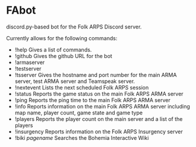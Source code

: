 # FAbot

discord.py-based bot for the Folk ARPS Discord server.

Currently allows for the following commands:

- !help
    Gives a list of commands.
- !github
    Gives the github URL for the bot
- !armaserver
- !testserver
- !tsserver
    Gives the hostname and port number for the main ARMA server, test ARMA
    server and Teamspeak server.
- !nextevent
    Lists the next scheduled Folk ARPS session
- !status
    Reports the game status on the main Folk ARPS ARMA server
- !ping
    Reports the ping time to the main Folk ARPS ARMA server
- !info
    Reports information on the main Folk ARPS ARMA server including map name,
    player count, game state and game type
- !players
    Reports the player count on the main server and a list of the players
- !insurgency
    Reports information on the Folk ARPS Insurgency server
- !biki *pagename*
    Searches the Bohemia Interactive Wiki 
